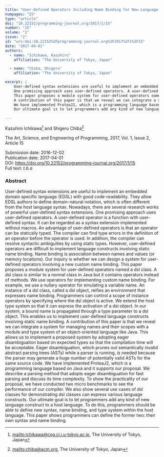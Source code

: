 ```yaml
---
title: "User-Defined Operators Including Name Binding for New Language Constructs"
numpages: "25"
type: "article"
doi: "10.22152/programming-journal.org/2017/1/15"
number: "15"
volume: "1"
issue: "2"
id: "urn:doi:10.22152%2Fprogramming-journal.org%2F2017%2F1%2F15"
date: "2017-04-01"
authors: 
  - name: "Ichikawa, Kazuhiro"
    affiliation: "The University of Tokyo, Japan"

  - name: "Chiba, Shigeru"
    affiliation: "The University of Tokyo, Japan"

excerpt: |
    User-defined syntax extensions are useful to implement an embedded domain specific language (EDSL) with good code-readability. They allow EDSL authors to define domain-natural notation, which is often different from the host language syntax. Nowadays, there are several research works of powerful user-defined syntax extensions.
    One promising approach uses user-defined operators. A user-defined operator is a function with user-defined syntax. It can be regarded as a syntax extension implemented without macros. An advantage of user-defined operators is that an operator can be statically typed. The compiler can find type errors in the definition of an operator before the operator is used. In addition, the compiler can resolve syntactic ambiguities by using static types. However, user-defined operators are difficult to implement language constructs involving static name binding. Name binding is association between names and values (or memory locations). Our inquiry is whether we can design a system for user-defined operators involving a new custom name binding.
    This paper proposes a module system for user-defined operators named a dsl class. A dsl class is similar to a normal class in Java but it contains operators instead of methods. We use operators for implementing custom name binding. For example, we use a nullary operator for emulating a variable name. An instance of a dsl class, called a dsl object, reifies an environment that expresses name binding. Programmers can control a scope of instance operators by specifying where the dsl object is active. We extend the host type system so that it can express the activation of a dsl object. In our system, a bound name is propagated through a type parameter to a dsl object. This enables us to implement user-defined language constructs involving static name binding.
    A contribution of this paper is that we reveal we can integrate a system for managing names and their scopes with a module and type system of an object-oriented language like Java. This allows us to implement a proposed system by adopting eager disambiguation based on expected types so that the compilation time will be acceptable. Eager disambiguation, which prunes out semantically invalid abstract parsing trees (ASTs) while a parser is running, is needed because the parser may generate a huge number of potentially valid ASTs for the same source code.
    We have implemented ProteaJ2, which is a programming language based on Java and it supports our proposal. We describe a parsing method that adopts eager disambiguation for fast parsing and discuss its time complexity. To show the practicality of our proposal, we have conducted two micro benchmarks to see the performance of our compiler. We also show several use cases of dsl classes for demonstrating dsl classes can express various language constructs.
    Our ultimate goal is to let programmers add any kind of new language construct to a host language. To do this, programmers should be able to define new syntax, name binding, and type system within the host language. This paper shows programmers can define the former two: their own syntax and name binding.

---
```

Kazuhiro Ichikawa[^1] and Shigeru Chiba[^2]

The Art, Science, and Engineering of Programming, 2017, Vol. 1, Issue 2, Article 15

Submission date: 2016-12-02  
Publication date: 2017-04-01  
DOI: <https://doi.org/10.22152/programming-journal.org/2017/1/15>  
Full text: *t.b.a*  


### Abstract
User-defined syntax extensions are useful to implement an embedded domain specific language (EDSL) with good code-readability. They allow EDSL authors to define domain-natural notation, which is often different from the host language syntax. Nowadays, there are several research works of powerful user-defined syntax extensions.
One promising approach uses user-defined operators. A user-defined operator is a function with user-defined syntax. It can be regarded as a syntax extension implemented without macros. An advantage of user-defined operators is that an operator can be statically typed. The compiler can find type errors in the definition of an operator before the operator is used. In addition, the compiler can resolve syntactic ambiguities by using static types. However, user-defined operators are difficult to implement language constructs involving static name binding. Name binding is association between names and values (or memory locations). Our inquiry is whether we can design a system for user-defined operators involving a new custom name binding.
This paper proposes a module system for user-defined operators named a dsl class. A dsl class is similar to a normal class in Java but it contains operators instead of methods. We use operators for implementing custom name binding. For example, we use a nullary operator for emulating a variable name. An instance of a dsl class, called a dsl object, reifies an environment that expresses name binding. Programmers can control a scope of instance operators by specifying where the dsl object is active. We extend the host type system so that it can express the activation of a dsl object. In our system, a bound name is propagated through a type parameter to a dsl object. This enables us to implement user-defined language constructs involving static name binding.
A contribution of this paper is that we reveal we can integrate a system for managing names and their scopes with a module and type system of an object-oriented language like Java. This allows us to implement a proposed system by adopting eager disambiguation based on expected types so that the compilation time will be acceptable. Eager disambiguation, which prunes out semantically invalid abstract parsing trees (ASTs) while a parser is running, is needed because the parser may generate a huge number of potentially valid ASTs for the same source code.
We have implemented ProteaJ2, which is a programming language based on Java and it supports our proposal. We describe a parsing method that adopts eager disambiguation for fast parsing and discuss its time complexity. To show the practicality of our proposal, we have conducted two micro benchmarks to see the performance of our compiler. We also show several use cases of dsl classes for demonstrating dsl classes can express various language constructs.
Our ultimate goal is to let programmers add any kind of new language construct to a host language. To do this, programmers should be able to define new syntax, name binding, and type system within the host language. This paper shows programmers can define the former two: their own syntax and name binding.


[^1]: <mailto:ichikawa@csg.ci.i.u-tokyo.ac.jp>, The University of Tokyo, Japan
[^2]: <mailto:chiba@acm.org>, The University of Tokyo, Japan

